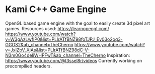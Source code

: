 # Kami C++ Game Engine
OpenGL based game engine with the goal to easily create 3d pixel art games.
Resources used:
https://learnopengl.com/
https://www.youtube.com/watch?v=W3gAzLwfIP0&list=PLlrATfBNZ98foTJPJ_Ev03o2oq3-GGOS2&ab_channel=TheCherno
https://www.youtube.com/watch?v=JxIZbV_XjAs&list=PLlrATfBNZ98dC-V-N3m0Go4deliWHPFwT&ab_channel=TheCherno
Inspiration: 
https://www.youtube.com/@t3ssel8r/videos
Currently working on precompilied headers.

